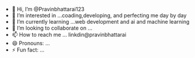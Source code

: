 - 👋 Hi, I’m @Pravinbhattarai123
- 👀 I’m interested in ...coading,developing, and perfecting me day by day 
- 🌱 I’m currently learning ...web development and ai and machine learning
- 💞️ I’m looking to collaborate on ...
- 📫 How to reach me ... linkdin@pravinbhattarai
- 😄 Pronouns: ...
- ⚡ Fun fact: ...

<!---
Pravinbhattarai123/Pravinbhattarai123 is a ✨ special ✨ repository because its `README.md` (this file) appears on your GitHub profile.
You can click the Preview link to take a look at your changes.
--->
